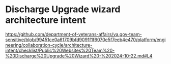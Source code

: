 # Discharge Upgrade wizard architecture intent

https://github.com/department-of-veterans-affairs/va.gov-team-sensitive/blob/99451ce0a61709bfd9091f1f6070e5f7eeb4e470/platform/engineering/collaboration-cycle/architecture-intent/checklist/Public%20Websites%20Team%20-%20Discharge%20Upgrade%20Wizard%20-%202024-10-22.md#L4

